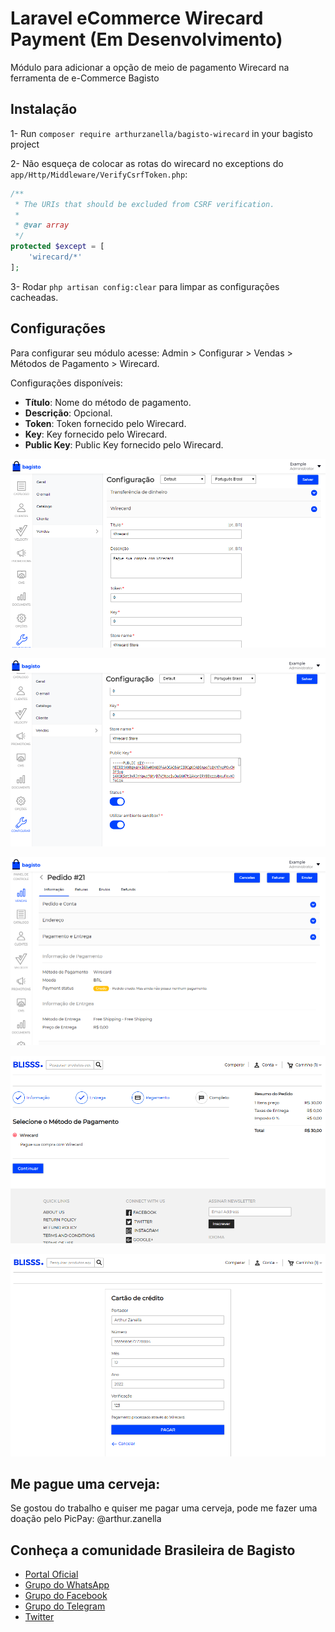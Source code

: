 # Laravel eCommerce Wirecard Payment (Em Desenvolvimento)

Módulo para adicionar a opção de meio de pagamento Wirecard na ferramenta de e-Commerce Bagisto

## Instalação

1- Run `composer require arthurzanella/bagisto-wirecard` in your bagisto project

2- Não esqueça de colocar as rotas do wirecard no exceptions do `app/Http/Middleware/VerifyCsrfToken.php`:

```php
/**
 * The URIs that should be excluded from CSRF verification.
 *
 * @var array
 */
protected $except = [
    'wirecard/*'
];
```

3- Rodar `php artisan config:clear` para limpar as configurações cacheadas.

## Configurações

Para configurar seu módulo acesse: Admin > Configurar > Vendas > Métodos de Pagamento > Wirecard.

Configurações disponíveis:

* **Título**: Nome do método de pagamento.
* **Descrição**: Opcional.
* **Token**: Token fornecido pelo Wirecard.
* **Key**: Key fornecido pelo Wirecard.
* **Public Key**: Public Key fornecido pelo Wirecard.

![Image](https://raw.githubusercontent.com/arthurzanella/bagisto-wirecard/master/screenshots/wirecard1.PNG)

![Image](https://raw.githubusercontent.com/arthurzanella/bagisto-wirecard/master/screenshots/wirecard2.PNG)

![Image](https://raw.githubusercontent.com/arthurzanella/bagisto-wirecard/master/screenshots/wirecard3.PNG)

![Image](https://raw.githubusercontent.com/arthurzanella/bagisto-wirecard/master/screenshots/wirecard4.PNG)

![Image](https://raw.githubusercontent.com/arthurzanella/bagisto-wirecard/master/screenshots/wirecard5.PNG)

## Me pague uma cerveja:

Se gostou do trabalho e quiser me pagar uma cerveja, pode me fazer uma doação pelo PicPay: @arthur.zanella

## Conheça a comunidade Brasileira de Bagisto
- [Portal Oficial](https://bagisto.com.br)
- [Grupo do WhatsApp](https://chat.whatsapp.com/HpMKEoxf5neIfnpUlHGmaO)
- [Grupo do Facebook](https://www.facebook.com/groups/2552301808420521)
- [Grupo do Telegram](https://t.me/bagistobrasil)
- [Twitter](http://twitter.com/bagistobr)
 
 
